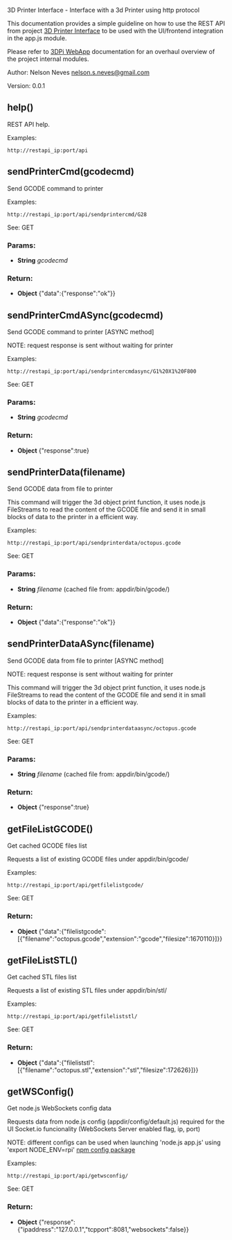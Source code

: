 

<!-- Start ../modules/rest.js -->

3D Printer Interface - Interface with a 3d Printer using http protocol

This documentation provides a simple guideline on how to use the REST API 
from project [3D Printer Interface](https://github.com/nneves/3DPrinterInterface)
to be used with the UI/frontend integration in the app.js module. 

Please refer to [3DPi WebApp](https://www.lucidchart.com/documents/view/4f5c-1f6c-50baa492-9d74-10150a442276)
documentation for an overhaul overview of the project internal modules.

Author: Nelson Neves <nelson.s.neves@gmail.com>

Version: 0.0.1

## help()

REST API help.

Examples:

    http://restapi_ip:port/api

## sendPrinterCmd(gcodecmd)

Send GCODE command to printer

Examples:

    http://restapi_ip:port/api/sendprintercmd/G28

See: GET

### Params: 

* **String** *gcodecmd* 

### Return:

* **Object** {&quot;data&quot;:{&quot;response&quot;:&quot;ok&quot;}}

## sendPrinterCmdASync(gcodecmd)

Send GCODE command to printer [ASYNC method]

NOTE: request response is sent without waiting for printer 

Examples:

    http://restapi_ip:port/api/sendprintercmdasync/G1%20X1%20F800

See: GET

### Params: 

* **String** *gcodecmd* 

### Return:

* **Object** {&quot;response&quot;:true}

## sendPrinterData(filename)

Send GCODE data from file to printer

This command will trigger the 3d object print function,
it uses node.js FileStreams to read the content of the GCODE
file and send it in small blocks of data to the printer in a efficient way.

Examples:

    http://restapi_ip:port/api/sendprinterdata/octopus.gcode

See: GET

### Params: 

* **String** *filename* (cached file from: appdir/bin/gcode/)

### Return:

* **Object** {&quot;data&quot;:{&quot;response&quot;:&quot;ok&quot;}}

## sendPrinterDataASync(filename)

Send GCODE data from file to printer [ASYNC method]

NOTE: request response is sent without waiting for printer  

This command will trigger the 3d object print function,
it uses node.js FileStreams to read the content of the GCODE
file and send it in small blocks of data to the printer in a efficient way.

Examples:

    http://restapi_ip:port/api/sendprinterdataasync/octopus.gcode

See: GET

### Params: 

* **String** *filename* (cached file from: appdir/bin/gcode/)

### Return:

* **Object** {&quot;response&quot;:true}

## getFileListGCODE()

Get cached GCODE files list

Requests a list of existing GCODE files under appdir/bin/gcode/

Examples:

    http://restapi_ip:port/api/getfilelistgcode/

See: GET

### Return:

* **Object** {&quot;data&quot;:{&quot;filelistgcode&quot;:[{&quot;filename&quot;:&quot;octopus.gcode&quot;,&quot;extension&quot;:&quot;gcode&quot;,&quot;filesize&quot;:1670110}]}}

## getFileListSTL()

Get cached STL files list

Requests a list of existing STL files under appdir/bin/stl/

Examples:

    http://restapi_ip:port/api/getfileliststl/

See: GET

### Return:

* **Object** {&quot;data&quot;:{&quot;fileliststl&quot;:[{&quot;filename&quot;:&quot;octopus.stl&quot;,&quot;extension&quot;:&quot;stl&quot;,&quot;filesize&quot;:172626}]}}

## getWSConfig()

Get node.js WebSockets config data 

Requests data from node.js config (appdir/config/default.js) 
required for the UI Socket.io funcionality (WebSockets Server enabled flag, ip, port)

NOTE: different configs can be used when launching 'node.js app.js' using 'export NODE_ENV=rpi'
[npm config package](https://npmjs.org/package/config)

Examples:

    http://restapi_ip:port/api/getwsconfig/

See: GET

### Return:

* **Object** {&quot;response&quot;:{&quot;ipaddress&quot;:&quot;127.0.0.1&quot;,&quot;tcpport&quot;:8081,&quot;websockets&quot;:false}}

<!-- End ../modules/rest.js -->

